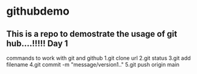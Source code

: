 # githubdemo
This is a repo to demostrate the usage of git hub....!!!!!
Day 1
--------
commands to work with git and github
1.git clone url 
2.git status
3.git add filename
4.git commit -m "message/version1.."
5.git push origin main